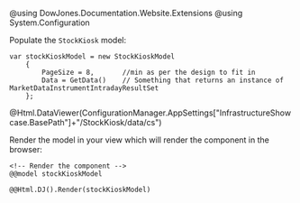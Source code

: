 ﻿@using DowJones.Documentation.Website.Extensions
@using System.Configuration

Populate the `StockKiosk` model:
	
	var stockKioskModel = new StockKioskModel
		{
			PageSize = 8,		//min as per the design to fit in
			Data = GetData()	// Something that returns an instance of MarketDataInstrumentIntradayResultSet
		};

@Html.DataViewer(ConfigurationManager.AppSettings["InfrastructureShowcase.BasePath"]+"/StockKiosk/data/cs")

Render the model in your view which will render the component in the browser:

	<!-- Render the component -->
	@@model stockKioskModel

	@@Html.DJ().Render(stockKioskModel) 